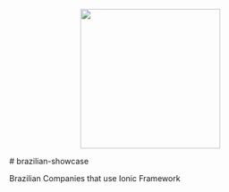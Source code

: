 <p align="center">
  <img src="https://adamdbradley.github.io/ionic-v2-and-beyond/img/ionic2.png" width="250px">
</p>
  # brazilian-showcase

Brazilian Companies that use Ionic Framework
